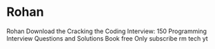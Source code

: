 # Rohan
Rohan
Download the 
Cracking the Coding Interview:
150 Programming Interview Questions and Solutions
Book free
Only subscribe rm tech yt
